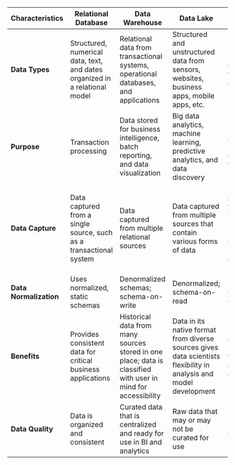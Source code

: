 | **Characteristics**      | **Relational Database**                                              | **Data Warehouse**                                                                 | **Data Lake**                                                                   | **Data Mart**                                                       | **Operational Data Store**                                                         |
|--------------------------|---------------------------------------------------------------------|------------------------------------------------------------------------------------|-------------------------------------------------------------------------------|---------------------------------------------------------------------|------------------------------------------------------------------------------------|
| **Data Types**           | Structured, numerical data, text, and dates organized in a relational model | Relational data from transactional systems, operational databases, and applications | Structured and unstructured data from sensors, websites, business apps, mobile apps, etc. | Relational data subsets for specific applications                     | Transactional data from multiple sources                                           |
| **Purpose**              | Transaction processing                                               | Data stored for business intelligence, batch reporting, and data visualization      | Big data analytics, machine learning, predictive analytics, and data discovery | Data used by a specific user community for analytics                  | Ingest, integrate, store, and prep data for operations or analytics; often feeds a data warehouse |
| **Data Capture**         | Data captured from a single source, such as a transactional system    | Data captured from multiple relational sources                                      | Data captured from multiple sources that contain various forms of data         | Data typically captured from a data warehouse, but can also be from operational systems and external sources | Data captured from multiple enterprise applications/sources                        |
| **Data Normalization**   | Uses normalized, static schemas                                       | Denormalized schemas; schema-on-write                                               | Denormalized; schema-on-read                                                  | Normalized or denormalized                                           | Denormalized                                                                      |
| **Benefits**             | Provides consistent data for critical business applications           | Historical data from many sources stored in one place; data is classified with user in mind for accessibility | Data in its native format from diverse sources gives data scientists flexibility in analysis and model development | Easy, fast access to relevant data for specific applications and types of users | Fast queries on smaller amounts of real-time or near-real-time data for reporting and operational decisions |
| **Data Quality**         | Data is organized and consistent                                      | Curated data that is centralized and ready for use in BI and analytics               | Raw data that may or may not be curated for use                               | Highly curated data                                                 | Data is cleansed and compliant, but may not be as consistent as in a data warehouse |

